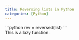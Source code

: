 ```yaml
---
title: Reversing lists in Python
categories: [Python]
---
```


<div markdown="1" class="ans">
```python
rev = reversed(list)
```
</div>
This is a lazy function.
